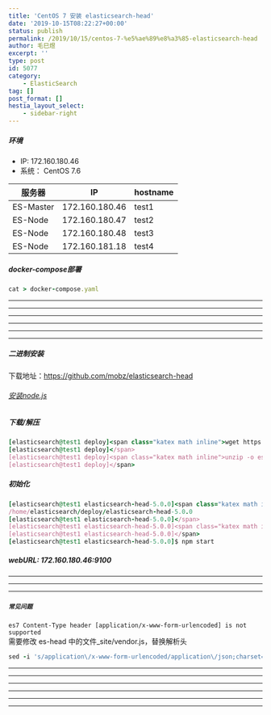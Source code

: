 ```yaml
---
title: 'CentOS 7 安装 elasticsearch-head'
date: '2019-10-15T08:22:27+00:00'
status: publish
permalink: /2019/10/15/centos-7-%e5%ae%89%e8%a3%85-elasticsearch-head
author: 毛巳煜
excerpt: ''
type: post
id: 5077
category:
    - ElasticSearch
tag: []
post_format: []
hestia_layout_select:
    - sidebar-right
---
```

##### 环境

- IP: 172.160.180.46
- 系统： CentOS 7.6

<table><thead><tr><th>服务器</th><th>IP</th><th>hostname</th></tr></thead><tbody><tr><td>ES-Master</td><td>172.160.180.46</td><td>test1</td></tr><tr><td>ES-Node</td><td>172.160.180.47</td><td>test2</td></tr><tr><td>ES-Node</td><td>172.160.180.48</td><td>test3</td></tr><tr><td>ES-Node</td><td>172.160.181.18</td><td>test4</td></tr></tbody></table>

##### docker-compose部署

```ruby
cat > docker-compose.yaml 
```

- - - - - -

- - - - - -

- - - - - -

- - - - - -

- - - - - -

- - - - - -

##### 二进制安装

下载地址：https://github.com/mobz/elasticsearch-head

###### [安装node.js](http://www.dev-share.top/2017/11/16/node-js-%E5%AE%89%E8%A3%85/ "安装node.js")

##### 下载/解压

```ruby
[elasticsearch@test1 deploy]<span class="katex math inline">wget https://codeload.github.com/mobz/elasticsearch-head/zip/v5.0.0 -O es-head.zip
[elasticsearch@test1 deploy]</span>
[elasticsearch@test1 deploy]<span class="katex math inline">unzip -o es-head.zip
[elasticsearch@test1 deploy]</span>

```

##### 初始化

```ruby
[elasticsearch@test1 elasticsearch-head-5.0.0]<span class="katex math inline">pwd
/home/elasticsearch/deploy/elasticsearch-head-5.0.0
[elasticsearch@test1 elasticsearch-head-5.0.0]</span>
[elasticsearch@test1 elasticsearch-head-5.0.0]<span class="katex math inline">npm i
[elasticsearch@test1 elasticsearch-head-5.0.0]</span>
[elasticsearch@test1 elasticsearch-head-5.0.0]$ npm start

```

##### webURL: 172.160.180.46:9100

- - - - - -

- - - - - -

- - - - - -

##### `常见问题`

`es7 Content-Type header [application/x-www-form-urlencoded] is not supported`  
需要修改 es-head 中的文件\_site/vendor.js，替换解析头

```ruby
sed -i 's/application\/x-www-form-urlencoded/application\/json;charset=UTF-8/g' ./_site/vendor.js

```

- - - - - -

- - - - - -

- - - - - -

- - - - - -

- - - - - -

- - - - - -